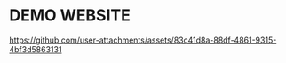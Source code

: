 # DEMO WEBSITE



https://github.com/user-attachments/assets/83c41d8a-88df-4861-9315-4bf3d5863131



